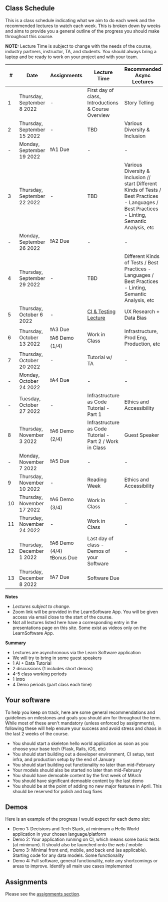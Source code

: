 ## Class Schedule

This is a class schedule indicating what we aim to do each week and the recommended lectures to watch each week. This is broken down by weeks and aims to provide you a general outline of the progress you should make throughout this course.

**NOTE:** Lecture Time is subject to change with the needs of the course, industry partners, instructor, TA, and students. You should always bring a laptop and be ready to work on your project and with your team.

| # | Date | Assignments | Lecture Time | Recommended Async Lectures |
| -- | -- | -- | -- | -- |
| 1 | Thursday, September 8 2022   | - | First day of class, Introductions & Course Overview | Story Telling |
| 2 | Thursday, September 15 2022   | - | TBD | Various Diversity & Inclusion |
| - | Monday, September 19 2022   | ❗A1 Due | - | - |
| 3 | Thursday, September 22 2022   | - | TBD | Various Diversity & Inclusion // start Different Kinds of Tests / Best Practices - Languages / Best Practices - Linting, Semantic Analysis, etc |
| - | Monday, September 26 2022   | ❗A2 Due | - | - |
| 4 | Thursday, September 29 2022   | - | TBD | Different Kinds of Tests / Best Practices - Languages / Best Practices - Linting, Semantic Analysis, etc |
| 5 | Thursday, October 6 2022  | - | [CI & Testing Lecture](https://csc491.dcsil.ca/presentations/output/ci/index.html#0) | UX Research + Data Bias |
| 6 | Thursday, October 13 2022  | ❗A3 Due<br>❗A6 Demo (1/4) | Work in Class | Infrastructure, Prod Eng, Production, etc |
| 7 | Thursday, October 20 2022  | - | Tutorial w/ TA | - | 
| - | Monday, October 24 2022  | ❗A4 Due  | - | - | 
| - | Tuesday, October 27 2022     | - | Infrastructure as Code Tutorial - Part 1 | Ethics and Accessibility | 
| 8 | Thursday, November 3 2022      | ❗A6 Demo (2/4) | Infrastructure as Code Tutorial - Part 2 / Work in Class | Guest Speaker | - | 
| - | Monday, November 7 2022  | ❗A5 Due  | - | - | 
| 9 | Thursday, November 10 2022     | - | Reading Week | Ethics and Accessibility | 
| 10 | Thursday, November 17 2022    | ❗A6 Demo (3/4) | Work in Class | - | 
| 11 | Thursday, November 24 2022    | - | Work in Class | - | 
| 12 | Thursday, December 1 2022    | ❗A6 Demo (4/4)<br>❗Bonus Due | Last day of class - Demos of your Software  | - | 
| 13 | Thursday, December 8 2022     | ❗A7 Due  |  Software Due | 

**Notes**
- _Lectures subject to change._
- Zoom link will be provided in the LearnSoftware App. You will be given access via email close to the start of the course.
- Not all lectures listed here have a corresponding entry in the presentations page on this site. Some exist as videos only on the LearnSoftware App.

**Summary**

- Lectures are asynchronous via the Learn Software application
- We will try to bring in some guest speakers
- 1 AI + Data Tutorial
- 2 discussions (1 includes short demos)
- 4-5 class working periods
- 1 Intro
- 4 Demo periods (part class each time)

## Your software

To help you keep on track, here are some general recommendations and guidelines on milestones and goals you should aim for throughout the term. While most of these aren't mandatory (unless enforced by assignments), following these will help ensure your success and avoid stress and chaos in the last 2 weeks of the course.

- You should start a skeleton hello world application as soon as you choose your base tech (Flask, Rails, iOS, etc)
- You should start building out a developer environment, CI setup, test infra, and production setup by the end of January
- You should start building out functionality no later than mid-February 
- Your models should also be started no later than mid-February
- You should have demoable content by the first week of MArch
- You should have significant demoable content by the last demo  
- You should be at the point of adding no new major features in April. This should be reserved for polish and bug fixes

## Demos

Here is an example of the progress I would expect for each demo slot:

- Demo 1: Decisions and Tech Stack, at minimum a Hello World application in your chosen language/platform
- Demo 2: Your application running on CI, which means some basic tests (at minimum). It should also be launched onto the web / mobile
- Demo 3: Minimal front end, mobile, and back end (as applicable). Starting code for any data models. Some functionality
- Demo 4: Full software, general functionality, note any shortcomings or areas to improve. Identify all main use cases implemented

## Assignments

Please see the [assignments section](../assignments/README.md).
